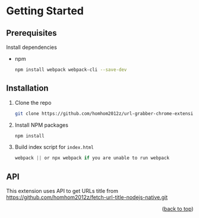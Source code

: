 <div id="top"></div>
<!-- GETTING STARTED -->

# Getting Started

## Prerequisites

Install dependencies

- npm
  ```sh
  npm install webpack webpack-cli --save-dev
  ```

## Installation

1. Clone the repo
   ```sh
   git clone https://github.com/homhom2012z/url-grabber-chrome-extension.git
   ```
2. Install NPM packages
   ```sh
   npm install
   ```
3. Build index script for `index.html`
   ```js
   webpack || or npx webpack if you are unable to run webpack
   ```

## API

This extension uses API to get URLs title from <br/>
https://github.com/homhom2012z/fetch-url-title-nodejs-native.git

<p align="right">(<a href="#top">back to top</a>)</p>

